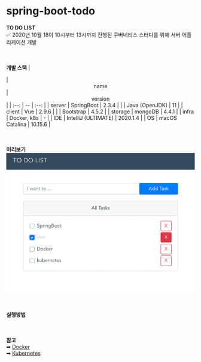 # spring-boot-todo
**TO DO LIST**  
✅ 2020년 10월 18이 10시부터 13시까지 진행된 쿠버네티스 스터디를 위해 서버 어플리케이션 개발  
<br/>
<br/>

**개발 스택**
| <center></center> | <center>name</center> | <center>version</center> |
| :--: | -- | :--: |
| server | SpringBoot | 2.3.4 | 
|  | Java (OpenJDK) | 11 | 
| client | Vue | 2.9.6 |
|  | Bootstrap | 4.5.2 |
| storage | mongoDB | 4.4.1 |
| infra | Docker, k8s | - |
| IDE | IntelliJ (ULTIMATE) | 2020.1.4 |
| OS | macOS Catalina | 10.15.6 |
<br/>
<br/>
<br/>  

**미리보기**
<img src=".\img\screenshot.png" alt="screenshot" />
<br/>
<br/>
<br/>  

**실행방법**
<br/>
<br/>
<br/>  

**참고**  
➡ [Docker](https://parkgaebung.tistory.com/category/%ED%81%B4%EB%9D%BC%EC%9A%B0%EB%93%9C/Docker)  
➡ [Kubernetes](https://parkgaebung.tistory.com/category/%ED%81%B4%EB%9D%BC%EC%9A%B0%EB%93%9C/Kubernetes)
